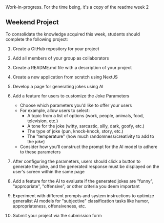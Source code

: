 Work-in-progress. For the time being, it's a copy of the readme week 2

## Weekend Project

To consolidate the knowledge acquired this week, students should complete the following project:

1. Create a GitHub repository for your project
2. Add all members of your group as collaborators
3. Create a README.md file with a description of your project
4. Create a new application from scratch using NextJS
5. Develop a page for generating jokes using AI
6. Add a feature for users to customize the Joke Parameters

   - Choose which parameters you'd like to offer your users
   - For example, allow users to select:
     - A topic from a list of options (work, people, animals, food, television, etc.)
     - A tone for the joke (witty, sarcastic, silly, dark, goofy, etc.)
     - The type of joke (pun, knock-knock, story, etc.)
     - The "temperature" (how much randomness/creativity to add to the joke)
   - Consider how you'll construct the prompt for the AI model to adhere to these parameters

7. After configuring the parameters, users should click a button to generate the joke, and the generated response must be displayed on the user's screen within the same page
8. Add a feature for the AI to evaluate if the generated jokes are "funny", "appropriate", "offensive", or other criteria you deem important
9. Experiment with different prompts and system instructions to optimize generalist AI models for "subjective" classification tasks like humor, appropriateness, offensiveness, etc.
10. Submit your project via the submission form